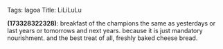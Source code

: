 Tags: lagoa
Title: LiLiLuLu
  
**(173328322328)**: breakfast of the champions the same as yesterdays or last years or tomorrows and next years. because it is just mandatory nourishment. and the best treat of all, freshly baked cheese bread.
